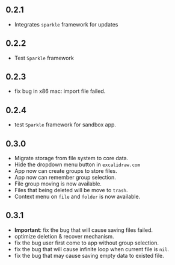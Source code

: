 ## 0.2.1

* Integrates `sparkle` framework for updates

## 0.2.2

* Test `Sparkle` framework

## 0.2.3

* fix bug in x86 mac: import file failed.

## 0.2.4

* test `Sparkle` framework for sandbox app.

## 0.3.0

* Migrate storage from file system to core data.
* Hide the dropdown menu button in `excalidraw.com`
* App now can create groups to store files.
* App now can remember group selection.
* File group moving is now available.
* Files that being deleted will be move to `trash`.
* Context menu on `file` and `folder` is now available.

## 0.3.1

* **Important**: fix the bug that will cause saving files failed.
* optimize deletion & recover mechanism.
* fix the bug user first come to app without group selection.
* fix the bug that will cause infinite loop when current file is `nil`.
* fix the bug that may cause saving empty data to existed file.